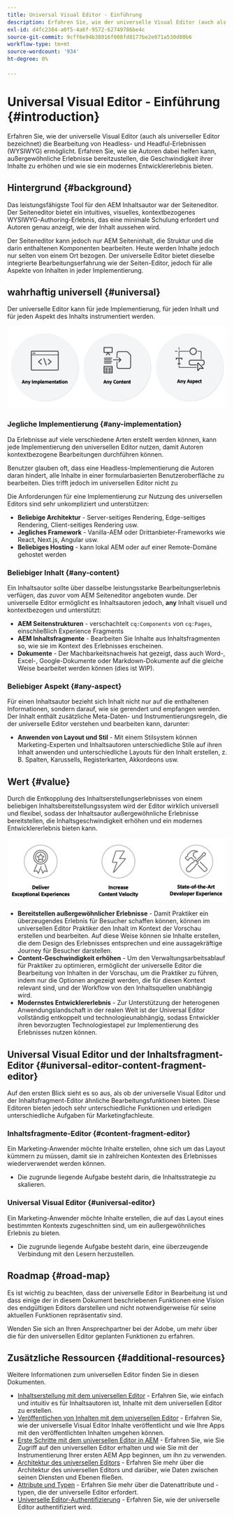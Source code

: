 ```yaml
---
title: Universal Visual Editor - Einführung
description: Erfahren Sie, wie der universelle Visual Editor (auch als universeller Editor bezeichnet) die Bearbeitung von Headless- und Headful-Erlebnissen (WYSIWYG) ermöglicht. Erfahren Sie, wie sie Autoren dabei helfen kann, außergewöhnliche Erlebnisse bereitzustellen, die Geschwindigkeit ihrer Inhalte zu erhöhen und wie sie ein modernes Entwicklererlebnis bieten.
exl-id: d4fc2384-a0f5-4a6f-9572-62749786be4c
source-git-commit: 9cff6e94b38016f008fd8177be2e071a530d80b6
workflow-type: tm+mt
source-wordcount: '934'
ht-degree: 0%

---
```


# Universal Visual Editor - Einführung {#introduction}

Erfahren Sie, wie der universelle Visual Editor (auch als universeller Editor bezeichnet) die Bearbeitung von Headless- und Headful-Erlebnissen (WYSIWYG) ermöglicht. Erfahren Sie, wie sie Autoren dabei helfen kann, außergewöhnliche Erlebnisse bereitzustellen, die Geschwindigkeit ihrer Inhalte zu erhöhen und wie sie ein modernes Entwicklererlebnis bieten.

## Hintergrund {#background}

Das leistungsfähigste Tool für den AEM Inhaltsautor war der Seiteneditor. Der Seiteneditor bietet ein intuitives, visuelles, kontextbezogenes WYSIWYG-Authoring-Erlebnis, das eine minimale Schulung erfordert und Autoren genau anzeigt, wie der Inhalt aussehen wird.

Der Seiteneditor kann jedoch nur AEM Seiteninhalt, die Struktur und die darin enthaltenen Komponenten bearbeiten. Heute werden Inhalte jedoch nur selten von einem Ort bezogen. Der universelle Editor bietet dieselbe integrierte Bearbeitungserfahrung wie der Seiten-Editor, jedoch für alle Aspekte von Inhalten in jeder Implementierung.

## wahrhaftig universell {#universal}

Der universelle Editor kann für jede Implementierung, für jeden Inhalt und für jeden Aspekt des Inhalts instrumentiert werden.

![Was macht universell](assets/universal.png)

### Jegliche Implementierung {#any-implementation}

Da Erlebnisse auf viele verschiedene Arten erstellt werden können, kann jede Implementierung den universellen Editor nutzen, damit Autoren kontextbezogene Bearbeitungen durchführen können.

Benutzer glauben oft, dass eine Headless-Implementierung die Autoren daran hindert, alle Inhalte in einer formularbasierten Benutzeroberfläche zu bearbeiten. Dies trifft jedoch im universellen Editor nicht zu

Die Anforderungen für eine Implementierung zur Nutzung des universellen Editors sind sehr unkompliziert und unterstützen:

* **Beliebige Architektur** - Server-seitiges Rendering, Edge-seitiges Rendering, Client-seitiges Rendering usw.
* **Jegliches Framework** - Vanilla-AEM oder Drittanbieter-Frameworks wie React, Next.js, Angular usw.
* **Beliebiges Hosting** - kann lokal AEM oder auf einer Remote-Domäne gehostet werden

### Beliebiger Inhalt {#any-content}

Ein Inhaltsautor sollte über dasselbe leistungsstarke Bearbeitungserlebnis verfügen, das zuvor vom AEM Seiteneditor angeboten wurde. Der universelle Editor ermöglicht es Inhaltsautoren jedoch, **any** Inhalt visuell und kontextbezogen und unterstützt:

* **AEM Seitenstrukturen** - verschachtelt `cq:Components` von `cq:Pages`, einschließlich Experience Fragments
* **AEM Inhaltsfragmente** - Bearbeiten Sie Inhalte aus Inhaltsfragmenten so, wie sie im Kontext des Erlebnisses erscheinen.
* **Dokumente** - Der Machbarkeitsnachweis hat gezeigt, dass auch Word-, Excel-, Google-Dokumente oder Markdown-Dokumente auf die gleiche Weise bearbeitet werden können (dies ist WIP).

### Beliebiger Aspekt {#any-aspect}

Für einen Inhaltsautor bezieht sich Inhalt nicht nur auf die enthaltenen Informationen, sondern darauf, wie sie gerendert und empfangen werden. Der Inhalt enthält zusätzliche Meta-Daten- und Instrumentierungsregeln, die der universelle Editor verstehen und bearbeiten kann, darunter:

* **Anwenden von Layout und Stil** - Mit einem Stilsystem können Marketing-Experten und Inhaltsautoren unterschiedliche Stile auf ihren Inhalt anwenden und unterschiedliche Layouts für den Inhalt erstellen, z. B. Spalten, Karussells, Registerkarten, Akkordeons usw.

## Wert  {#value}

Durch die Entkopplung des Inhaltserstellungserlebnisses von einem beliebigen Inhaltsbereitstellungssystem wird der Editor wirklich universell und flexibel, sodass der Inhaltsautor außergewöhnliche Erlebnisse bereitstellen, die Inhaltsgeschwindigkeit erhöhen und ein modernes Entwicklererlebnis bieten kann.

![Der Wert des universellen Editors](assets/value.png)

* **Bereitstellen außergewöhnlicher Erlebnisse** - Damit Praktiker ein überzeugendes Erlebnis für Besucher schaffen können, können im universellen Editor Praktiker den Inhalt im Kontext der Vorschau erstellen und bearbeiten. Auf diese Weise können sie Inhalte erstellen, die dem Design des Erlebnisses entsprechen und eine aussagekräftige Journey für Besucher darstellen.
* **Content-Geschwindigkeit erhöhen** - Um den Verwaltungsarbeitsablauf für Praktiker zu optimieren, ermöglicht der universelle Editor die Bearbeitung von Inhalten in der Vorschau, um die Praktiker zu führen, indem nur die Optionen angezeigt werden, die für diesen Kontext relevant sind, und der Workflow von den Inhaltsquellen unabhängig wird.
* **Modernstes Entwicklererlebnis** - Zur Unterstützung der heterogenen Anwendungslandschaft in der realen Welt ist der Universal Editor vollständig entkoppelt und technologieunabhängig, sodass Entwickler ihren bevorzugten Technologiestapel zur Implementierung des Erlebnisses nutzen können.

## Universal Visual Editor und der Inhaltsfragment-Editor {#universal-editor-content-fragment-editor}

Auf den ersten Blick sieht es so aus, als ob der universelle Visual Editor und der Inhaltsfragment-Editor ähnliche Bearbeitungsfunktionen bieten. Diese Editoren bieten jedoch sehr unterschiedliche Funktionen und erledigen unterschiedliche Aufgaben für Marketingfachleute.

### Inhaltsfragmente-Editor {#content-fragment-editor}

Ein Marketing-Anwender möchte Inhalte erstellen, ohne sich um das Layout kümmern zu müssen, damit sie in zahlreichen Kontexten des Erlebnisses wiederverwendet werden können.

* Die zugrunde liegende Aufgabe besteht darin, die Inhaltsstrategie zu skalieren.

### Universal Visual Editor {#universal-editor}

Ein Marketing-Anwender möchte Inhalte erstellen, die auf das Layout eines bestimmten Kontexts zugeschnitten sind, um ein außergewöhnliches Erlebnis zu bieten.

* Die zugrunde liegende Aufgabe besteht darin, eine überzeugende Verbindung mit den Lesern herzustellen.

## Roadmap {#road-map}

Es ist wichtig zu beachten, dass der universelle Editor in Bearbeitung ist und dass einige der in diesem Dokument beschriebenen Funktionen eine Vision des endgültigen Editors darstellen und nicht notwendigerweise für seine aktuellen Funktionen repräsentativ sind.

Wenden Sie sich an Ihren Ansprechpartner bei der Adobe, um mehr über die für den universellen Editor geplanten Funktionen zu erfahren.

## Zusätzliche Ressourcen {#additional-resources}

Weitere Informationen zum universellen Editor finden Sie in diesen Dokumenten.

* [Inhaltserstellung mit dem universellen Editor](authoring.md) - Erfahren Sie, wie einfach und intuitiv es für Inhaltsautoren ist, Inhalte mit dem universellen Editor zu erstellen.
* [Veröffentlichen von Inhalten mit dem universellen Editor](publishing.md) - Erfahren Sie, wie der universelle Visual Editor Inhalte veröffentlicht und wie Ihre Apps mit den veröffentlichten Inhalten umgehen können.
* [Erste Schritte mit dem universellen Editor in AEM](getting-started.md) - Erfahren Sie, wie Sie Zugriff auf den universellen Editor erhalten und wie Sie mit der Instrumentierung Ihrer ersten AEM App beginnen, um ihn zu verwenden.
* [Architektur des universellen Editors](architecture.md) - Erfahren Sie mehr über die Architektur des universellen Editors und darüber, wie Daten zwischen seinen Diensten und Ebenen fließen.
* [Attribute und Typen](attributes-types.md) - Erfahren Sie mehr über die Datenattribute und -typen, die der universelle Editor erfordert.
* [Universelle Editor-Authentifizierung](authentication.md) - Erfahren Sie, wie der universelle Editor authentifiziert wird.
